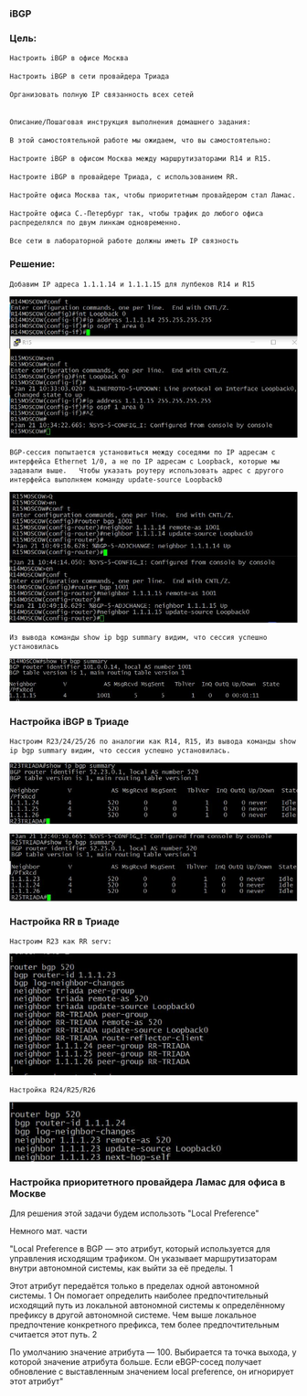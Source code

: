 ### iBGP

### Цель:
    Настроить iBGP в офисе Москва

    Настроить iBGP в сети провайдера Триада

    Организовать полную IP связанность всех сетей


    Описание/Пошаговая инструкция выполнения домашнего задания:

    В этой самостоятельной работе мы ожидаем, что вы самостоятельно:

    Настроите iBGP в офисом Москва между маршрутизаторами R14 и R15.

    Настроите iBGP в провайдере Триада, с использованием RR.

    Настройте офиса Москва так, чтобы приоритетным провайдером стал Ламас.

    Настройте офиса С.-Петербург так, чтобы трафик до любого офиса распределялся по двум линкам одновременно.

    Все сети в лабораторной работе должны иметь IP связность

### Решение:

    Добавим IP адреса 1.1.1.14 и 1.1.1.15 для лупбеков R14 и R15

![alt text](https://github.com/Eliminir/OTUS-LABS-PROF/blob/main/LAB10/1.JPG)

    BGP-сессия попытается установиться между соседями по IP адресам с интерфейса Ethernet 1/0, а не по IP адресам с Loopback, которые мы задавали выше.   Чтобы указать роутеру использовать адрес с другого интерфейса выполняем команду update-source Loopback0

![alt text](https://github.com/Eliminir/OTUS-LABS-PROF/blob/main/LAB10/2.JPG)


    Из вывода команды show ip bgp summary видим, что сессия успешно установилась

![alt text](https://github.com/Eliminir/OTUS-LABS-PROF/blob/main/LAB10/3.JPG)


### Настройка iBGP в Триаде

    Настроим R23/24/25/26 по аналогии как R14, R15, Из вывода команды show ip bgp summary видим, что сессия успешно установилась.

![alt text](https://github.com/Eliminir/OTUS-LABS-PROF/blob/main/LAB10/4.JPG)


![alt text](https://github.com/Eliminir/OTUS-LABS-PROF/blob/main/LAB10/5.JPG)


### Настройка RR в Триаде

    Настроим R23 как RR serv:

![alt text](https://github.com/Eliminir/OTUS-LABS-PROF/blob/main/LAB10/6.JPG)

    Настройка R24/R25/R26

![alt text](https://github.com/Eliminir/OTUS-LABS-PROF/blob/main/LAB10/7.JPG)


### Настройка приоритетного провайдера Ламас для офиса в Москве

Для решения этой задачи будем использоть "Local Preference"

Немного мат. части 

"Local Preference в BGP — это атрибут, который используется для управления исходящим трафиком. Он указывает маршрутизаторам внутри автономной системы, как выйти за её пределы. 1

Этот атрибут передаётся только в пределах одной автономной системы. 1 Он помогает определить наиболее предпочтительный исходящий путь из локальной автономной системы к определённому префиксу в другой автономной системе. Чем выше локальное предпочтение конкретного префикса, тем более предпочтительным считается этот путь. 2

По умолчанию значение атрибута — 100. Выбирается та точка выхода, у которой значение атрибута больше. Если eBGP-сосед получает обновление с выставленным значением local preference, он игнорирует этот атрибут"



